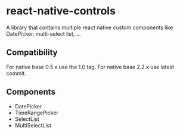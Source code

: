 # react-native-controls
A library that contains multiple react native custom components like DatePicker, multi-select list, ... 

## Compatibility
For native base 0.5.x use the 1.0 tag.
For native base 2.2.x use latest commit.

## Components
- DatePicker
- TimeRangePicker
- SelectList
- MultiSelectList
